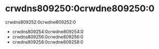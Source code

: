 # crwdns809250:0crwdne809250:0

<p class="description">crwdns809252:0crwdne809252:0</p>

- crwdns809254:0crwdne809254:0
- crwdns809256:0crwdne809256:0
- crwdns809258:0crwdne809258:0